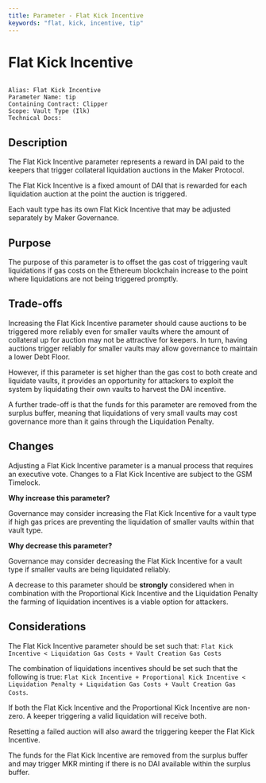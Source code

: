 ```yaml
---
title: Parameter - Flat Kick Incentive
keywords: "flat, kick, incentive, tip"
---
```


# Flat Kick Incentive

```

Alias: Flat Kick Incentive
Parameter Name: tip
Containing Contract: Clipper
Scope: Vault Type (Ilk)
Technical Docs:

```

## Description

The Flat Kick Incentive parameter represents a reward in DAI paid to the keepers that trigger collateral liquidation auctions in the Maker Protocol.

The Flat Kick Incentive is a fixed amount of DAI that is rewarded for each liquidation auction at the point the auction is triggered.

Each vault type has its own Flat Kick Incentive that may be adjusted separately by Maker Governance.

## Purpose

The purpose of this parameter is to offset the gas cost of triggering vault liquidations if gas costs on the Ethereum blockchain increase to the point where liquidations are not being triggered promptly.

## Trade-offs

Increasing the Flat Kick Incentive parameter should cause auctions to be triggered more reliably even for smaller vaults where the amount of collateral up for auction may not be attractive for keepers. In turn, having auctions trigger reliably for smaller vaults may allow governance to maintain a lower Debt Floor.

However, if this parameter is set higher than the gas cost to both create and liquidate vaults, it provides an opportunity for attackers to exploit the system by liquidating their own vaults to harvest the DAI incentive.

A further trade-off is that the funds for this parameter are removed from the surplus buffer, meaning that liquidations of very small vaults may cost governance more than it gains through the Liquidation Penalty.

## Changes

Adjusting a Flat Kick Incentive parameter is a manual process that requires an executive vote. Changes to a Flat Kick Incentive are subject to the GSM Timelock.

**Why increase this parameter?**

Governance may consider increasing the Flat Kick Incentive for a vault type if high gas prices are preventing the liquidation of smaller vaults within that vault type.

**Why decrease this parameter?**

Governance may consider decreasing the Flat Kick Incentive for a vault type if smaller vaults are being liquidated reliably.

A decrease to this parameter should be **strongly** considered when in combination with the Proportional Kick Incentive and the Liquidation Penalty the farming of liquidation incentives is a viable option for attackers.

## Considerations

The Flat Kick Incentive parameter should be set such that: `Flat Kick Incentive < Liquidation Gas Costs + Vault Creation Gas Costs`

The combination of liquidations incentives should be set such that the following is true: `Flat Kick Incentive + Proportional Kick Incentive < Liquidation Penalty + Liquidation Gas Costs + Vault Creation Gas Costs`.

If both the Flat Kick Incentive and the Proportional Kick Incentive are non-zero. A keeper triggering a valid liquidation will receive both.

Resetting a failed auction will also award the triggering keeper the Flat Kick Incentive.

The funds for the Flat Kick Incentive are removed from the surplus buffer and may trigger MKR minting if there is no DAI available within the surplus buffer.
